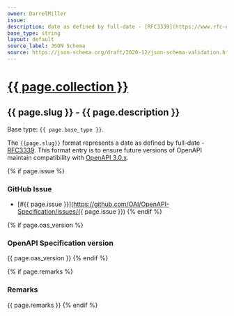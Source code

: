 ```yaml
---
owner: DarrelMiller
issue: 
description: date as defined by full-date - [RFC3339](https://www.rfc-editor.org/rfc/rfc3339#section-5.6)
base_type: string
layout: default
source_label: JSON Schema
source: https://json-schema.org/draft/2020-12/json-schema-validation.html#name-dates-times-and-duration
---
```


# <a href="..">{{ page.collection }}</a>

## {{ page.slug }} - {{ page.description }}

Base type: `{{ page.base_type }}`.

The `{{page.slug}}` format represents a date as defined by full-date - [RFC3339](https://www.rfc-editor.org/rfc/rfc3339#section-5.6). This format entry is to ensure future versions of OpenAPI maintain compatibility with [OpenAPI 3.0.x](https://spec.openapis.org/oas/v3.0.0).

{% if page.issue %}
### GitHub Issue

* [#{{ page.issue }}](https://github.com/OAI/OpenAPI-Specification/issues/{{ page.issue }})
{% endif %}

{% if page.oas_version %}
### OpenAPI Specification version

{{ page.oas_version }}
{% endif %}

{% if page.remarks %}
### Remarks

{{ page.remarks }}
{% endif %}

